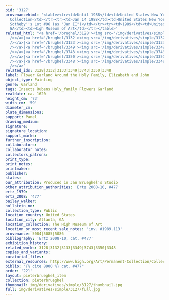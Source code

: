 ```yaml
---
pid: '3127'
provenancehtml: '<table><tr><td>Until 1988</td><td>United States New York NY</td><td>Private
  Collection</td></tr><tr><td>Jan 14 1988</td><td>United States New York NY</td><td>Sale
  Sotheby''s Lot #96 (as "Jan II")</td></tr><tr><td>1989</td><td>United States Atlanta
  GA</td><td>High Museum of Art</td></tr></table>'
related_html: "<a href='/brughel/3128'><img src='/img/derivatives/simple/3128/thumbnail.jpg'
  /></a>|<a href='/brughel/3132'><img src='/img/derivatives/simple/3132/thumbnail.jpg'
  /></a>|<a href='/brughel/3133'><img src='/img/derivatives/simple/3133/thumbnail.jpg'
  /></a>|<a href='/brughel/3349'><img src='/img/derivatives/simple/3349/thumbnail.jpg'
  /></a>|<a href='/brughel/3743'><img src='/img/derivatives/simple/3743/thumbnail.jpg'
  /></a>|<a href='/brughel/3350'><img src='/img/derivatives/simple/3350/thumbnail.jpg'
  /></a>|<a href='/brughel/3348'><img src='/img/derivatives/simple/3348/thumbnail.jpg'
  /></a>"
related_ids: 3128|3132|3133|3349|3743|3350|3348
label: Flower Garland Around the Holy Family, Elizabeth and John
object_type: Painting
genre: Garland
tags: Insects Rubens Holy_family Flowers Garland
realdate: ca. 1620
height_cm: '73'
width_cm: '59'
diameter_cm:
plate_dimensions:
support: Panel
drawing_medium:
signature:
signature_location:
support_marks:
further_inscription:
collaborators:
collaborator_notes:
collectors_patrons:
print_type:
print_notes:
printmaker:
publisher:
states:
our_attribution: Produced in Jan Brueghel's Studio
other_attribution_authorities: 'Ertz 2008-10, #477'
ertz_1979:
ertz_2008: '477'
bailey_walker:
hollstein_no:
collection_type: Public
location_country: United States
location_city: Atlanta, GA
location_collection: The High Museum of Art
location_or_most_recent_sale_notes: 'inv. #1989.113'
provenance: 5084|5085|5086
bibliography: 'Ertz 2008-10, cat. #477'
exhibition_history:
related_works: 3128|3132|3133|3349|3743|3350|3348
copies_and_variants:
curatorial_files:
external_resources: http://www.high.org/Art/Permanent-Collection/CollectionDetails.aspx?deptName=European%20Art&objNum=1989.113&pageNumber=0&search=true#.U8MYvY1dXqQ
biblio: "{% cite 8900 %} cat. #477"
order: '221'
layout: pieterbrueghel_item
collection: pieterbrueghel
thumbnail: img/derivatives/simple/3127/thumbnail.jpg
full: img/derivatives/simple/3127/full.jpg
---
```

